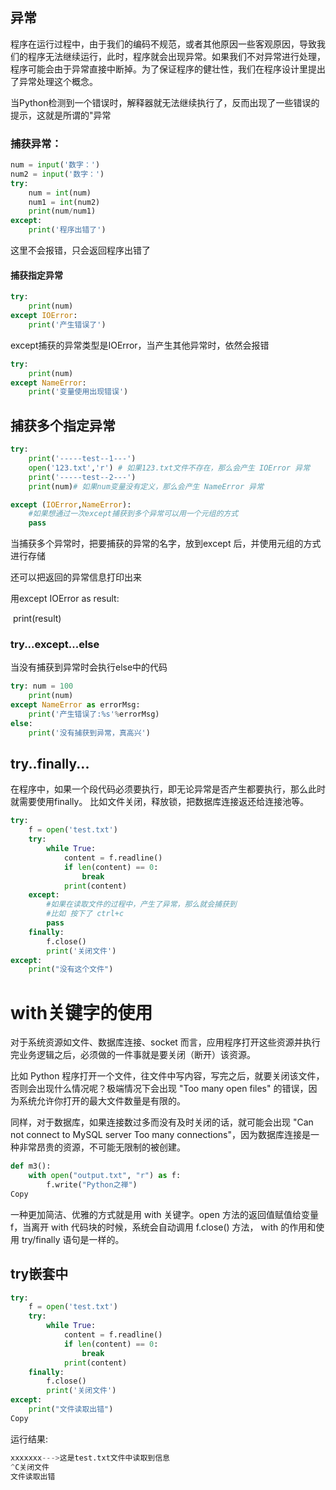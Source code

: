 ## 异常

程序在运行过程中，由于我们的编码不规范，或者其他原因一些客观原因，导致我们的程序无法继续运行，此时，程序就会出现异常。如果我们不对异常进行处理，程序可能会由于异常直接中断掉。为了保证程序的健壮性，我们在程序设计里提出了异常处理这个概念。

当Python检测到一个错误时，解释器就无法继续执行了，反而出现了一些错误的提示，这就是所谓的"异常

### 捕获异常：

```python
num = input('数字：')
num2 = input('数字：')
try:
    num = int(num)
    num1 = int(num2)
    print(num/num1)
except:
    print('程序出错了')
```

这里不会报错，只会返回程序出错了

#### 捕获指定异常

```python
try:
    print(num)
except IOError:
    print('产生错误了')
```

except捕获的异常类型是IOError，当产生其他异常时，依然会报错

```python
try:
    print(num)
except NameError:
    print('变量使用出现错误')
```

## 捕获多个指定异常

```python
try:
    print('-----test--1---')
    open('123.txt','r') # 如果123.txt文件不存在，那么会产生 IOError 异常
    print('-----test--2---')
    print(num)# 如果num变量没有定义，那么会产生 NameError 异常

except (IOError,NameError): 
    #如果想通过一次except捕获到多个异常可以用一个元组的方式
    pass
```

当捕获多个异常时，把要捕获的异常的名字，放到except 后，并使用元组的方式进行存储

还可以把返回的异常信息打印出来

用except IOError as result:

​		print(result)

### try...except...else

当没有捕获到异常时会执行else中的代码

```python
try: num = 100 
    print(num) 
except NameError as errorMsg: 
 	print('产生错误了:%s'%errorMsg) 
else: 
    print('没有捕获到异常，真高兴')
```

## try..finally...

在程序中，如果一个段代码必须要执行，即无论异常是否产生都要执行，那么此时就需要使用finally。 比如文件关闭，释放锁，把数据库连接返还给连接池等。

```python
try:
    f = open('test.txt')
    try:
        while True:
            content = f.readline()
            if len(content) == 0:
                break
            print(content)
    except:
        #如果在读取文件的过程中，产生了异常，那么就会捕获到
        #比如 按下了 ctrl+c
        pass
    finally:
        f.close()
        print('关闭文件')
except:
    print("没有这个文件")
```

# with关键字的使用

对于系统资源如文件、数据库连接、socket 而言，应用程序打开这些资源并执行完业务逻辑之后，必须做的一件事就是要关闭（断开）该资源。

比如 Python 程序打开一个文件，往文件中写内容，写完之后，就要关闭该文件，否则会出现什么情况呢？极端情况下会出现 "Too many open files" 的错误，因为系统允许你打开的最大文件数量是有限的。

同样，对于数据库，如果连接数过多而没有及时关闭的话，就可能会出现 "Can not connect to MySQL server Too many connections"，因为数据库连接是一种非常昂贵的资源，不可能无限制的被创建。

```python
def m3():
    with open("output.txt", "r") as f:
        f.write("Python之禅")
Copy
```

一种更加简洁、优雅的方式就是用 with 关键字。open 方法的返回值赋值给变量 f，当离开 with 代码块的时候，系统会自动调用 f.close() 方法， with 的作用和使用 try/finally 语句是一样的。

## try嵌套中

```python
try:
    f = open('test.txt')
    try:
        while True:
            content = f.readline()
            if len(content) == 0:
                break
            print(content)
    finally:
        f.close()
        print('关闭文件')
except:
    print("文件读取出错")
Copy
```

运行结果:

```python
xxxxxxx--->这是test.txt文件中读取到信息
^C关闭文件
文件读取出错
```

